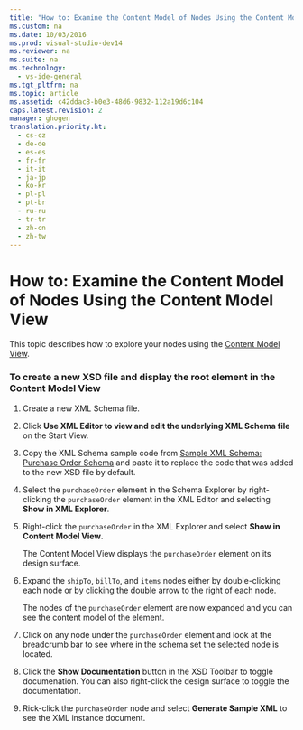```yaml
---
title: "How to: Examine the Content Model of Nodes Using the Content Model View"
ms.custom: na
ms.date: 10/03/2016
ms.prod: visual-studio-dev14
ms.reviewer: na
ms.suite: na
ms.technology: 
  - vs-ide-general
ms.tgt_pltfrm: na
ms.topic: article
ms.assetid: c42ddac8-b0e3-48d6-9832-112a19d6c104
caps.latest.revision: 2
manager: ghogen
translation.priority.ht: 
  - cs-cz
  - de-de
  - es-es
  - fr-fr
  - it-it
  - ja-jp
  - ko-kr
  - pl-pl
  - pt-br
  - ru-ru
  - tr-tr
  - zh-cn
  - zh-tw
---
```

# How to: Examine the Content Model of Nodes Using the Content Model View
This topic describes how to explore your nodes using the [Content Model View](../VS_IDE/Content-Model-View.md).  
  
### To create a new XSD file and display the root element in the Content Model View  
  
1.  Create a new XML Schema file.  
  
2.  Click **Use XML Editor to view and edit the underlying XML Schema file** on the Start View.  
  
3.  Copy the XML Schema sample code from [Sample XML Schema: Purchase Order Schema](../VS_IDE/Sample-XSD-File--Purchase-Order-Schema.md) and paste it to replace the code that was added to the new XSD file by default.  
  
4.  Select the `purchaseOrder` element in the Schema Explorer by right-clicking the `purchaseOrder` element in the XML Editor and selecting **Show in XML Explorer**.  
  
5.  Right-click the `purchaseOrder` in the XML Explorer and select **Show in Content Model View**.  
  
     The Content Model View displays the `purchaseOrder` element on its design surface.  
  
6.  Expand the `shipTo`, `billTo`, and `items` nodes either by double-clicking each node or by clicking the double arrow to the right of each node.  
  
     The nodes of the `purchaseOrder` element are now expanded and you can see the content model of the element.  
  
7.  Click on any node under the `purchaseOrder` element and look at the breadcrumb bar to see where in the schema set the selected node is located.  
  
8.  Click the **Show Documentation** button in the XSD Toolbar to toggle documenation. You can also right-click the design surface to toggle the documentation.  
  
9. Rick-click the `purchaseOrder` node and select **Generate Sample XML** to see the XML instance document.